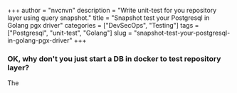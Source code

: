+++
author = "nvcnvn"
description = "Write unit-test for you repository layer using query snapshot."
title = "Snapshot test your Postgresql in Golang pgx driver"
categories = ["DevSecOps", "Testing"]
tags = ["Postgresql", "unit-test", "Golang"]
slug = "snapshot-test-your-postgresql-in-golang-pgx-driver"
+++

### OK, why don't you just start a DB in docker to test repository layer?
The 
